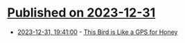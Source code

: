 # [Published on 2023-12-31](index.md)

* [2023-12-31, 19:41:00](https://soylentnews.org/article.pl?sid=23/12/30/1724224&from=rss) - [This Bird is Like a GPS for Honey](https://soylentnews.org/article.pl?sid=23/12/30/1724224&from=rss)
